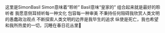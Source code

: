 这里是SimonBasil
Simon意味着“聆听” 
Basil意味“皇家的” 
组合起来就是最好的聆听者 
我愿意侧耳倾听每一种文化 
包容每一种审美 
不秉持任何阻碍我欣赏人类文明的愚蠢政治观点 
不断探索人类文明的边界是我毕生的追求 
纵使是死亡，我也希望和我所热爱的一切，沉睡在春日花丛里🫶 
